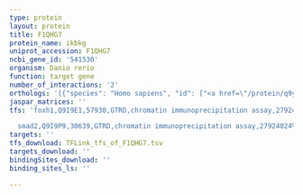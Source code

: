 ```yaml
---
type: protein
layout: protein
title: F1QHG7
protein_name: ikbkg
uniprot_accession: F1QHG7
ncbi_gene_id: '541530'
organism: Danio rerio
function: target gene
number_of_interactions: '2'
orthologs: '[{"species": "Homo sapiens", "id": ["<a href=\"/protein/q9y6k9\">Q9Y6K9</a>"]}, {"species": "Mus musculus", "id": ["<a href=\"/protein/o88522\">O88522</a>"]}, {"species": "Rattus norvegicus", "id": ["Q6TMG5"]}]'
jaspar_matrices: ''
tfs: 'foxh1,Q9I9E1,57930,GTRD,chromatin immunoprecipitation assay,27924024%5Buid%5D,No

  smad2,Q9I9P9,30639,GTRD,chromatin immunoprecipitation assay,27924024%5Buid%5D,No'
targets: ''
tfs_download: TFLink_tfs_of_F1QHG7.tsv
targets_download: ''
bindingSites_download: ''
binding_sites_ls: ''

---
```

